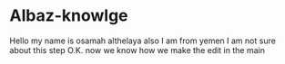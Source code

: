 # Albaz-knowlge
Hello my name is osamah althelaya
also I am from yemen
I am not sure about this step
O.K. now we know how we make the edit in the main
